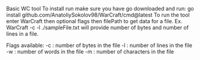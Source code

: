 Basic WC tool
To install run make sure you have go downloaded and run:  go install github.com/AnatoliySokolov98/WarCraft/cmd@latest
To run the tool enter WarCraft then optional flags then filePath to get data for a file.
Ex.  WarCraft -c -l ./sampleFile.txt  will provide number of bytes and number of lines in a file.

Flags available:
-c : number of bytes in the file
-l : number of lines in the file
-w : number of words in the file
-m : number of characters in the file
